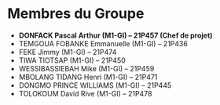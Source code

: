 # Membres du Groupe

- **DONFACK Pascal Arthur (M1-GI) – 21P457 (Chef de projet)**
- TEMGOUA FOBANKE Emmanuelle (M1-GI) – 21P436
- FEKE Jimmy (M1-GI) – 21P474
- TIWA TIOTSAP (M1-GI) – 21P450
- WESSIBASSIEBAH Mike (M1-GI) – 21P459
- MBOLANG TIDANG Henri (M1-GI) – 21P471
- DONGMO PRINCE WILLIAMS (M1-GI) – 21P445
- TOLOKOUM David Rive (M1-GI) – 21P478
